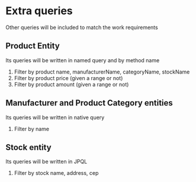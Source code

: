 # Extra queries

Other queries will be included to match the work requirements

## Product Entity
Its queries will be written in named query and by method name

1. Filter by product name, manufacturerName, categoryName, stockName
2. Filter by product price (given a range or not)
3. Filter by product amount (given a range or not)

## Manufacturer and Product Category entities
Its queries will be written in native query

1. Filter by name

## Stock entity
Its queries will be written in JPQL

1. Filter by stock name, address, cep

